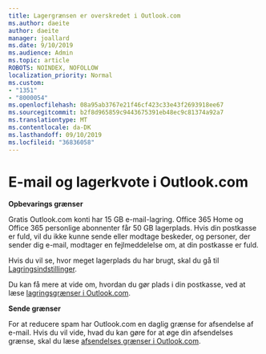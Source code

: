 ```yaml
---
title: Lagergrænsen er overskredet i Outlook.com
ms.author: daeite
author: daeite
manager: joallard
ms.date: 9/10/2019
ms.audience: Admin
ms.topic: article
ROBOTS: NOINDEX, NOFOLLOW
localization_priority: Normal
ms.custom:
- "1351"
- "8000054"
ms.openlocfilehash: 08a95ab3767e21f46cf423c33e43f2693918ee67
ms.sourcegitcommit: b2f8d965859c9443675391eb48ec9c81374a92a7
ms.translationtype: MT
ms.contentlocale: da-DK
ms.lasthandoff: 09/10/2019
ms.locfileid: "36836058"
---
```

# <a name="email-and-storage-quota-in-outlookcom"></a>E-mail og lagerkvote i Outlook.com

**Opbevarings grænser**

Gratis Outlook.com konti har 15 GB e-mail-lagring. Office 365 Home og Office 365 personlige abonnenter får 50 GB lagerplads. Hvis din postkasse er fuld, vil du ikke kunne sende eller modtage beskeder, og personer, der sender dig e-mail, modtager en fejlmeddelelse om, at din postkasse er fuld.

Hvis du vil se, hvor meget lagerplads du har brugt, skal du gå til [Lagringsindstillinger](https://outlook.live.com/mail/options/general/storage).

Du kan få mere at vide om, hvordan du gør plads i din postkasse, ved at læse [lagringsgrænser i Outlook.com](https://support.office.com/article/7ac99134-69e5-4619-ac0b-2d313bba5e9e).

**Sende grænser**

For at reducere spam har Outlook.com en daglig grænse for afsendelse af e-mail. Hvis du vil vide, hvad du kan gøre for at øge din afsendelses grænse, skal du læse [afsendelses grænser i Outlook.com](https://support.office.com/article/279ee200-594c-40f0-9ec8-bb6af7735c2e).